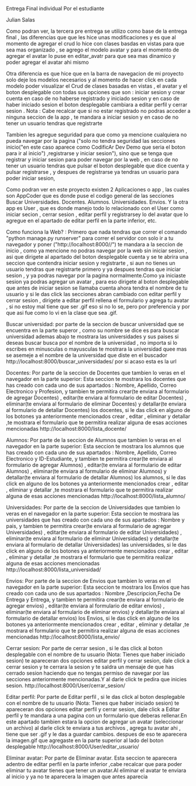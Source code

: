 Entrega Final individual Por el estudiante

Julian Salas

Como podran ver, la tercera pre entrega se utilizo como base de la entrega final , las diferencias que que les hice unas modificaciones y es que al momento de agregar el crud lo hice con clases basdas en vistas para que sea mas organizado , se agrego el modelo avatar y para el momento de agregar el avatar lo puse en editar_avatr para que sea mas dinamico y poder agregar el avatar ahi mismo

Otra diferencia es que hice que en la barra de navegacion de mi proyecto solo deje los modelos necesarios y al momento de hacer click en cada modelo poder visualizar el Crud de clases basadas en vistas , el avatar 
y el boton desplegable con todas sus opciones que son : iniciar sesion y crear cuenta en caso de no haberse registrado y iniciado sesion y en caso de haber iniciado sesion el boton desplegable cambiara a editar perfil y cerrar sesion . Nota : Cabe recalcar que si no estar registrado no podras acceder a ninguna seccion de la app , te mandara a iniciar sesion y en caso de no tener un usuario tendras que registrarte

Tambien les agregue seguridad para que como ya mencione cualquiera no pueda navegar por la pagina ("solo no tendra seguridad las secciones inicio("en este caso aparece como CodificAr Dev Demo que seria el boton para ir al inicio") ,registrarse y iniciar sesion"), sino que se tenga que registrar y iniciar sesion para poder navegar por la web , en caso de no tener un usuario tendras que pulsar el boton desplegable que dice cuenta y pulsar registrarse , y despues de registrarse ya tendras un usuario para poder iniciar sesion,

Como podran ver en este proyecto existen 2 Aplicaciones o app , las cuales son AppCoder que es donde puse el codigo general de las secciones 
Buscar Universidades.
Docentes.
Alumnos.
Universidades.
Envios.
Y la otra app es User , que es donde manejo todo lo relacionado con el User como iniciar secion , cerrar sesion , editar perfil y registrarsey lo del avatar que lo agregue en el apartado de editar perfil en la parte inferior, etc.


Como funciona la Web? : 
Primero que nada tendras que correr el comando "python manage.py runserver" para correr el servidor con solo ir a tu navegador y poner ("http://localhost:8000//") te mandara a la seccion de inicio , como ya mencione no podras navegar por la web sin iniciar sesion , asi que dirigete al apartado del boton desplegable cuenta y se te abrira una seccion que contendra iniciar sesion y registrarte , si aun no tienes un usuario tendras 
que registrarte primero y ya despues tendras que iniciar sesion , y ya podras navegar por la pagina normalmente.Como ya iniciaste sesion ya podras agregar un avatar , para eso dirigete al boton desplegable que antes de iniciar sesion se llamaba cuenta ahora tendra el nombre de tu usuario y si le das click las secciones abran cambiado con editar perfil y cerrar sesion , dirigete a editar perfil rellena el formulario y agrega tu avatar , si no estoy mal tiene que ser .gif eso si no lo se, pero por preferencia y por que asi fue como lo vi en la clase que sea .gif.

Buscar universidad:
por parte de la seccion de buscar universidad que se encuentra en la parte superor , como su nombre se dice es para buscar universidad ademas abajo te mostrara las universidades y sus paises si deseas buscar busca por el nombre de la universidad , no importa si lo escribes en minusculas o mayusculas te mostrara la universidad quee mas se asemeje a el nombre de la universidad que diste en el buscador 
http://localhost:8000/buscar_universidades/ por si acaso esta es la url

Docentes:
Por parte de la seccion de Docentes que tambien lo veras en el navegador en la parte superior: Esta seccion te mostrara los docentes que has creado con cada uno de sus apartados :
Nombre,	Apellido,	Correo Electronico y Profesion, y tambien te permitira crear(te enviara al formulario de agregar Docentes) , editar(te enviara al formulario de editar Docentes) , eliminar(te enviara al formulario de eliminar Docentes) y detallar(te enviara al formulario de detallar Docentes) los docentes, si le das click en alguno de los botones ya anteriormente mencionados crear , editar , eliminar y detallar ,te mostrara el formulario que te permitira realizar alguna de esas acciones mencionadas
http://localhost:8000/lista_docente/

Alumnos:
Por parte de la seccion de Alumnos que tambien lo veras en el navegador en la parte superior: Esta seccion te mostrara los alumnos que has creado con cada uno de sus apartados :
Nombre,	Apellido,	Correo Electronico y ID-Estudiante, y tambien te permitira crear(te enviara al formulario de agregar Alumnos) , editar(te enviara al formulario de editar Alumnos) , eliminar(te enviara al formulario de eliminar Alumnos) y detallar(te enviara al formulario de detallar Alumnos) los alumnos, si le das click en alguno de los botones ya anteriormente mencionados crear , editar , eliminar y detallar ,te mostrara el formulario que te permitira realizar alguna de esas acciones mencionadas
http://localhost:8000/lista_alumno/
    
Universidades:
Por parte de la seccion de Universidades que tambien lo veras en el navegador en la parte superior: Esta seccion te mostrara las universidades que has creado con cada uno de sus apartados :
Nombre y pais, y tambien te permitira crear(te enviara al formulario de agregar Universidades) , editar(te enviara al formulario de editar Universidades) , eliminar(te enviara al formulario de eliminar Universidades) y detallar(te enviara al formulario de detallar Universidades) las universidades, si le das click en alguno de los botones ya anteriormente mencionados crear , editar , eliminar y detallar ,te mostrara el formulario que te permitira realizar alguna de esas acciones mencionadas
http://localhost:8000/lista_universidad/

Envios:
Por parte de la seccion de Envios que tambien lo veras en el navegador en la parte superior: Esta seccion te mostrara los Envios que has creado con cada uno de sus apartados :
Nombre ,Descripcion,Fecha De Entrega y Entrega, y tambien te permitira crear(te enviara al formulario de agregar envios) , editar(te enviara al formulario de editar envios) , eliminar(te enviara al formulario de eliminar envios) y detallar(te enviara al formulario de detallar envios) los Envios, si le das click en alguno de los botones ya anteriormente mencionados crear , editar , eliminar y detallar ,te mostrara el formulario que te permitira realizar alguna de esas acciones mencionadas
http://localhost:8000/lista_envio/

Cerrar sesion:
Por parte de cerrar sesion , si le das click al boton desplegable con el nombre de tu usuario (Nota: Tienes que haber iniciado sesion) te apareceran dos opciones editar perfil y cerrar sesion, dale click a cerrar sesion y te cerrara la sesion y te saldra un mensaje de que has cerrado sesion haciendo que no tengas permiso de navegar por las secciones anteriormente mencionadas.Y al darle click te pedira que inicies sesion.
http://localhost:8000/User/cerrar_sesion/

Editar perfil:
Por parte de Editar perfil , si le das click al boton desplegable con el nombre de tu usuario (Nota: Tienes que haber iniciado sesion) te apareceran dos opciones editar perfil y cerrar sesion, dale click a Editar perfil y te mandara a una pagina con un formulario que deberas rellenar.En este apartado tambien estara la opcion de agregar un avatar (seleccionar un archivo) al darle click te enviara a tus archivos , agrega tu avatar ahi , tiene que ser .gif y le das a guardar cambios. despues de eso te aparecera la imagen.gif que agregaste en la parte superior al lado del boton desplegable 
http://localhost:8000/User/editar_usuario/

Eliminar avatar:
Por parte de Eliminar avatar. Esta seccion te aparecera adentro de editar perfil en la parte inferior  ,cabe recalcar que para poder eliminar tu avatar tienes que tener un avatar.Al eliminar el avatar te enviara al inicio y ya no te aparecera la imagen que antes aparecia 